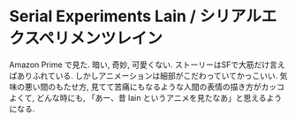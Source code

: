 # Serial Experiments Lain / シリアルエクスペリメンツレイン

<div class="youtube" src-id="4-PkAQcuZOw"></div>

Amazon Prime で見た.
暗い, 奇妙, 可愛くない.
ストーリーはSFで大筋だけ言えばありふれている.
しかしアニメーションは細部がこだわっていてかっこいい.
気味の悪い間のもたせ方, 見てて苦痛にもなるような人間の表情の描き方がカッコよくて, どんな時にも, 「あー、昔 lain というアニメを見たなあ」と思えるようになる.
